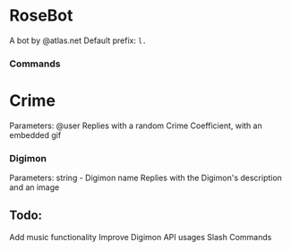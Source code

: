 # RoseBot
A bot by @atlas.net
Default prefix:
`l.`

### Commands

# Crime
Parameters:
@user
Replies with a random Crime Coefficient, with an embedded gif

### Digimon
Parameters:
string - Digimon name
Replies with the Digimon's description and an image


## Todo:
Add music functionality
Improve Digimon API usages
Slash Commands
